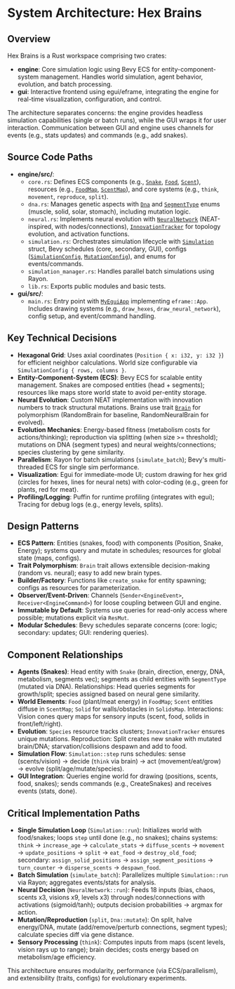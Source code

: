 # System Architecture: Hex Brains

## Overview
Hex Brains is a Rust workspace comprising two crates:
- **engine**: Core simulation logic using Bevy ECS for entity-component-system management. Handles world simulation, agent behavior, evolution, and batch processing.
- **gui**: Interactive frontend using egui/eframe, integrating the engine for real-time visualization, configuration, and control.

The architecture separates concerns: the engine provides headless simulation capabilities (single or batch runs), while the GUI wraps it for user interaction. Communication between GUI and engine uses channels for events (e.g., stats updates) and commands (e.g., add snakes).

## Source Code Paths
- **engine/src/**:
  - `core.rs`: Defines ECS components (e.g., [`Snake`](engine/src/core.rs:82), [`Food`](engine/src/core.rs:336), [`Scent`](engine/src/core.rs:336)), resources (e.g., [`FoodMap`](engine/src/core.rs:235), [`ScentMap`](engine/src/core.rs:235)), and core systems (e.g., `think`, `movement`, `reproduce`, `split`).
  - `dna.rs`: Manages genetic aspects with [`Dna`](engine/src/dna.rs:98) and [`SegmentType`](engine/src/dna.rs:12) enums (muscle, solid, solar, stomach), including mutation logic.
  - `neural.rs`: Implements neural evolution with [`NeuralNetwork`](engine/src/neural.rs:92) (NEAT-inspired, with nodes/connections), [`InnovationTracker`](engine/src/neural.rs:17) for topology evolution, and activation functions.
  - `simulation.rs`: Orchestrates simulation lifecycle with [`Simulation`](engine/src/simulation.rs:16) struct, Bevy schedules (core, secondary, GUI), configs ([`SimulationConfig`](engine/src/simulation.rs:137), [`MutationConfig`](engine/src/simulation.rs:80)), and enums for events/commands.
  - `simulation_manager.rs`: Handles parallel batch simulations using Rayon.
  - `lib.rs`: Exports public modules and basic tests.
- **gui/src/**:
  - `main.rs`: Entry point with [`MyEguiApp`](gui/src/main.rs:322) implementing `eframe::App`. Includes drawing systems (e.g., `draw_hexes`, `draw_neural_network`), config setup, and event/command handling.

## Key Technical Decisions
- **Hexagonal Grid**: Uses axial coordinates (`Position { x: i32, y: i32 }`) for efficient neighbor calculations. World size configurable via `SimulationConfig { rows, columns }`.
- **Entity-Component-System (ECS)**: Bevy ECS for scalable entity management. Snakes are composed entities (head + segments); resources like maps store world state to avoid per-entity storage.
- **Neural Evolution**: Custom NEAT implementation with innovation numbers to track structural mutations. Brains use trait [`Brain`](engine/src/core.rs:60) for polymorphism (RandomBrain for baseline, RandomNeuralBrain for evolved).
- **Evolution Mechanics**: Energy-based fitness (metabolism costs for actions/thinking); reproduction via splitting (when size >= threshold); mutations on DNA (segment types) and neural weights/connections; species clustering by gene similarity.
- **Parallelism**: Rayon for batch simulations (`simulate_batch`); Bevy's multi-threaded ECS for single sim performance.
- **Visualization**: Egui for immediate-mode UI; custom drawing for hex grid (circles for hexes, lines for neural nets) with color-coding (e.g., green for plants, red for meat).
- **Profiling/Logging**: Puffin for runtime profiling (integrates with egui); Tracing for debug logs (e.g., energy levels, splits).

## Design Patterns
- **ECS Pattern**: Entities (snakes, food) with components (Position, Snake, Energy); systems query and mutate in schedules; resources for global state (maps, configs).
- **Trait Polymorphism**: `Brain` trait allows extensible decision-making (random vs. neural); easy to add new brain types.
- **Builder/Factory**: Functions like `create_snake` for entity spawning; configs as resources for parameterization.
- **Observer/Event-Driven**: Channels (`Sender<EngineEvent>`, `Receiver<EngineCommand>`) for loose coupling between GUI and engine.
- **Immutable by Default**: Systems use queries for read-only access where possible; mutations explicit via `ResMut`.
- **Modular Schedules**: Bevy schedules separate concerns (core: logic; secondary: updates; GUI: rendering queries).

## Component Relationships
- **Agents (Snakes)**: Head entity with `Snake` (brain, direction, energy, DNA, metabolism, segments vec); segments as child entities with `SegmentType` (mutated via DNA). Relationships: Head queries segments for growth/split; species assigned based on neural gene similarity.
- **World Elements**: `Food` (plant/meat energy) in `FoodMap`; `Scent` entities diffuse in `ScentMap`; `Solid` for walls/obstacles in `SolidsMap`. Interactions: Vision cones query maps for sensory inputs (scent, food, solids in front/left/right).
- **Evolution**: `Species` resource tracks clusters; `InnovationTracker` ensures unique mutations. Reproduction: Split creates new snake with mutated brain/DNA; starvation/collisions despawn and add to food.
- **Simulation Flow**: `Simulation::step` runs schedules: sense (scents/vision) → decide (`think` via brain) → act (movement/eat/grow) → evolve (split/age/mutate/species).
- **GUI Integration**: Queries engine world for drawing (positions, scents, food, snakes); sends commands (e.g., CreateSnakes) and receives events (stats, done).

## Critical Implementation Paths
- **Single Simulation Loop** (`Simulation::run`): Initializes world with food/snakes; loops `step` until done (e.g., no snakes); chains systems: `think` → `increase_age` → `calculate_stats` → `diffuse_scents` → `movement` → `update_positions` → `split` → `eat_food` → `destroy_old_food`; secondary: `assign_solid_positions` → `assign_segment_positions` → `turn_counter` → `disperse_scents` → `despawn_food`.
- **Batch Simulation** (`simulate_batch`): Parallelizes multiple `Simulation::run` via Rayon; aggregates events/stats for analysis.
- **Neural Decision** (`NeuralNetwork::run`): Feeds 18 inputs (bias, chaos, scents x3, visions x9, levels x3) through nodes/connections with activations (sigmoid/tanh); outputs decision probabilities → argmax for action.
- **Mutation/Reproduction** (`split`, `Dna::mutate`): On split, halve energy/DNA, mutate (add/remove/perturb connections, segment types); calculate species diff via gene distance.
- **Sensory Processing** (`think`): Computes inputs from maps (scent levels, vision rays up to range); brain decides; costs energy based on metabolism/age efficiency.

This architecture ensures modularity, performance (via ECS/parallelism), and extensibility (traits, configs) for evolutionary experiments.